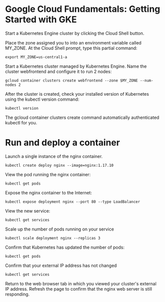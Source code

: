 # Google Cloud Fundamentals: Getting Started with GKE

Start a Kubernetes Engine cluster by clicking the Cloud Shell button.

Place the zone assigned you to into an environment variable called MY_ZONE. At the Cloud Shell prompt, type this partial command:

    
    export MY_ZONE=us-central1-a
    
Start a Kubernetes cluster managed by Kubernetes Engine. Name the cluster webfrontend and configure it to run 2 nodes:

    
    gcloud container clusters create webfrontend --zone $MY_ZONE --num-nodes 2

After the cluster is created, check your installed version of Kubernetes using the kubectl version command:

    kubectl version

The gcloud container clusters create command automatically authenticated kubectl for you.

# Run and deploy a container

Launch a single instance of the nginx container.

    kubectl create deploy nginx --image=nginx:1.17.10

View the pod running the nginx container:

    kubectl get pods

Expose the nginx container to the Internet:

    kubectl expose deployment nginx --port 80 --type LoadBalancer

View the new service:

    kubectl get services

Scale up the number of pods running on your service

    kubectl scale deployment nginx --replicas 3

Confirm that Kubernetes has updated the number of pods:

    kubectl get pods

Confirm that your external IP address has not changed

    kubectl get services

Return to the web browser tab in which you viewed your cluster's external IP address. Refresh the page to confirm that the nginx web server is still responding.
